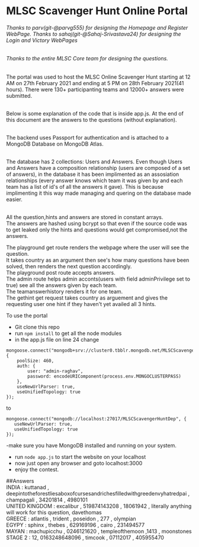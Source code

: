 # **MLSC Scavenger Hunt Online Portal**
###### Thanks to parv(git-@parvg555) for designing the Homepage and Register WebPage. Thanks to sahaj(git-@Sahaj-Srivastava24) for designing the Login and Victory WebPages
###### Thanks to the entire MLSC Core team for designing the questions.

The portal was used to host the MLSC Online Scavenger Hunt starting at 12 AM on 27th February 2021 and ending at 5 PM on 28th February 2021(41 hours).
There were 130+ participanting teams and 12000+ answers were submitted.<br><br>

Below is some explanation of the code that is inside app.js. At the end of this document are the answers to the questions (without explanation). <br><br>

The backend uses Passport for authentication and is attached to a MongoDB Database on MongoDB Atlas. <br><br>

The database has 2 collections: Users and Answers. Even though Users and Answers have a composition relationship (users are composed of a set of answers),
in the database it has been implimented as an assosiation relationships (every answer knows which team it was given by and each team has a list of id's
of all the answers it gave). This is because implimenting it this way made managing and quering on the database made easier.<br><br>

All the question,hints and answers are stored in constant arrays.<br>
The answers are hashed using bcrypt so that even if the source code was to get leaked only the hints and questions would get compromised,not the answers.<br>

The playground get route renders the webpage where the user will see the question. <br>
It takes country as an argument then see's how many questions have been solved, then renders the next question accordingly. <br>
The playground post route accepts answers. <br>
The admin route helps admin acconts(users with field adminPrivilege set to true) see all the answers given by each team. <br>
The teamanswerhistory renders it for one team.<br>
The gethint get request takes country as arguement and gives the requesting user one hint if they haven't yet availed all 3 hints.<br>

To use the portal 
- Git clone this repo
- run ``` npm install ``` to get all the node modules
- in the app.js file on line 24 change 
``` 
mongoose.connect("mongodb+srv://cluster0.tbblr.mongodb.net/MLSCScavengerHuntDep", {
    poolSize: 460,
    auth: {
        user: "admin-raghav",
        password: encodeURIComponent(process.env.MONGOCLUSTERPASS)
    },
    useNewUrlParser: true,
    useUnifiedTopology: true
});
 ``` 
  to
 ```
 mongoose.connect("mongodb://localhost:27017/MLSCScavengerHuntDep", {
    useNewUrlParser: true,
    useUnifiedTopology: true
});
 ```
 -make sure you have MongoDB installed and running on your system.
 - run ``` node app.js ``` to start the website on your localhost
- now just open any browser and goto localhost:3000
- enjoy the contest.

##Answers <br>
INDIA : kuttanad , deepintotheforestliesaboxofcursesandrichesfilledwithgreedenvyhatredpai , champagali , 34201814 , 4980101<br>
UNITED KINGDOM : excalibur , 519874143208 , 18061942 , literally anything will work for this question, davethomas<br>
GREECE : atlantis , trident , poseidon , 277 , olympian<br>
EGYPY : sphinx , thebes , 629169196 , cairo , 231494577<br>
MAYAN : machupicchu , 0246121620 , templeofthemoon ,1413 , moonstones<br>
STAGE 2 : 12, 0163248648096 , timcook , 07112017 , 405955470<br>